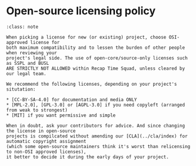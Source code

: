 # Open-source licensing policy

```{admonition} Too Long; Didn't Read
:class: note

When picking a license for new (or existing) project, choose OSI-approved license for
both maximum compatibility and to lessen the burden of other people when reviewing your
project's legal side. The use of open-core/source-only licenses such as SSPL and BUSL
ARE STRICTLY NOT ALLOWED within Recap Time Squad, unless cleared by our legal team.

We recommend the following licenses, depending on your project's situtation:

* [CC-BY-SA-4.0] for documentation and media ONLY
* [MPL-2.0], [GPL-3.0] or [AGPL-3.0] if you need copyleft (arranged from weak to strongest)
* [MIT] if you want permissive and simple

When in doubt, ask your contributors for advice. And since changing the license in open-source
projects is compilcated without amending our [CLA](../cla/index) for automatic copyright assignment
(which some open-source maintainers think it's worst than relicensing to non-OSI approved licenses),
it better to decide it during the early days of your project.
```

[CC-BY-SA-4.0]: https://creativecommons.org/licenses/by-sa/4.0/legalcode
[MPL-2.0]: https://choosealicense.com/licenses/mpl-2.0/
[GPL-3.0]: https://choosealicense.com/licenses/gpl-3.0/
[AGPL-3.0]: https://choosealicense.com/licenses/agpl-3.0/
[MIT]: https://choosealicense.com/licenses/mit
